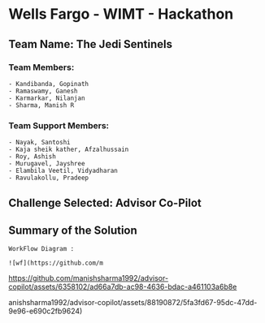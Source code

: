 # Wells Fargo - WIMT - Hackathon

## Team Name: The Jedi Sentinels

### Team Members: 
    - Kandibanda, Gopinath 
    - Ramaswamy, Ganesh
    - Karmarkar, Nilanjan 
    - Sharma, Manish R

### Team Support Members:
    - Nayak, Santoshi
    - Kaja sheik kather, Afzalhussain
    - Roy, Ashish
    - Murugavel, Jayshree
    - Elambila Veetil, Vidyadharan
    - Ravulakollu, Pradeep


## Challenge Selected: Advisor Co-Pilot

## Summary of the Solution

    WorkFlow Diagram :

    ![wf](https://github.com/m

https://github.com/manishsharma1992/advisor-copilot/assets/6358102/ad66a7db-ac98-4636-bdac-a461103a6b8e

anishsharma1992/advisor-copilot/assets/88190872/5fa3fd67-95dc-47dd-9e96-e690c2fb9624)
